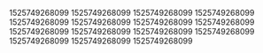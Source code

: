 1525749268099
1525749268099
1525749268099
1525749268099
1525749268099
1525749268099
1525749268099
1525749268099
1525749268099
1525749268099
1525749268099
1525749268099
1525749268099
1525749268099
1525749268099